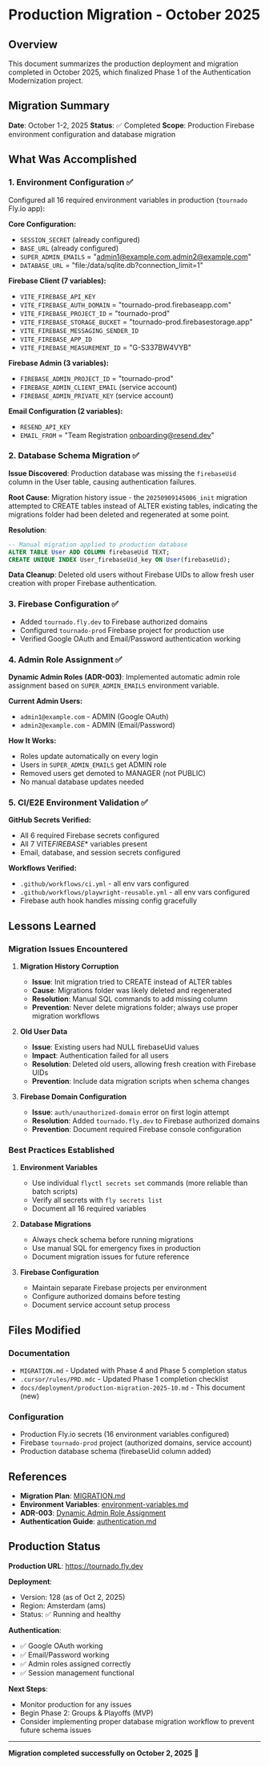 # Production Migration - October 2025

## Overview

This document summarizes the production deployment and migration completed in October 2025, which finalized Phase 1 of the Authentication Modernization project.

## Migration Summary

**Date**: October 1-2, 2025
**Status**: ✅ Completed
**Scope**: Production Firebase environment configuration and database migration

## What Was Accomplished

### 1. Environment Configuration ✅

Configured all 16 required environment variables in production (`tournado` Fly.io app):

**Core Configuration:**

- `SESSION_SECRET` (already configured)
- `BASE_URL` (already configured)
- `SUPER_ADMIN_EMAILS` = "admin1@example.com,admin2@example.com"
- `DATABASE_URL` = "file:/data/sqlite.db?connection_limit=1"

**Firebase Client (7 variables):**

- `VITE_FIREBASE_API_KEY`
- `VITE_FIREBASE_AUTH_DOMAIN` = "tournado-prod.firebaseapp.com"
- `VITE_FIREBASE_PROJECT_ID` = "tournado-prod"
- `VITE_FIREBASE_STORAGE_BUCKET` = "tournado-prod.firebasestorage.app"
- `VITE_FIREBASE_MESSAGING_SENDER_ID`
- `VITE_FIREBASE_APP_ID`
- `VITE_FIREBASE_MEASUREMENT_ID` = "G-S337BW4VYB"

**Firebase Admin (3 variables):**

- `FIREBASE_ADMIN_PROJECT_ID` = "tournado-prod"
- `FIREBASE_ADMIN_CLIENT_EMAIL` (service account)
- `FIREBASE_ADMIN_PRIVATE_KEY` (service account)

**Email Configuration (2 variables):**

- `RESEND_API_KEY`
- `EMAIL_FROM` = "Team Registration <onboarding@resend.dev>"

### 2. Database Schema Migration ✅

**Issue Discovered**: Production database was missing the `firebaseUid` column in the User table, causing authentication failures.

**Root Cause**: Migration history issue - the `20250909145006_init` migration attempted to CREATE tables instead of ALTER existing tables, indicating the migrations folder had been deleted and regenerated at some point.

**Resolution**:

```sql
-- Manual migration applied to production database
ALTER TABLE User ADD COLUMN firebaseUid TEXT;
CREATE UNIQUE INDEX User_firebaseUid_key ON User(firebaseUid);
```

**Data Cleanup**: Deleted old users without Firebase UIDs to allow fresh user creation with proper Firebase authentication.

### 3. Firebase Configuration ✅

- Added `tournado.fly.dev` to Firebase authorized domains
- Configured `tournado-prod` Firebase project for production use
- Verified Google OAuth and Email/Password authentication working

### 4. Admin Role Assignment ✅

**Dynamic Admin Roles (ADR-003)**: Implemented automatic admin role assignment based on `SUPER_ADMIN_EMAILS` environment variable.

**Current Admin Users:**

- `admin1@example.com` - ADMIN (Google OAuth)
- `admin2@example.com` - ADMIN (Email/Password)

**How It Works:**

- Roles update automatically on every login
- Users in `SUPER_ADMIN_EMAILS` get ADMIN role
- Removed users get demoted to MANAGER (not PUBLIC)
- No manual database updates needed

### 5. CI/E2E Environment Validation ✅

**GitHub Secrets Verified:**

- All 6 required Firebase secrets configured
- All 7 VITE*FIREBASE*\* variables present
- Email, database, and session secrets configured

**Workflows Verified:**

- `.github/workflows/ci.yml` - all env vars configured
- `.github/workflows/playwright-reusable.yml` - all env vars configured
- Firebase auth hook handles missing config gracefully

## Lessons Learned

### Migration Issues Encountered

1. **Migration History Corruption**
   - **Issue**: Init migration tried to CREATE instead of ALTER tables
   - **Cause**: Migrations folder was likely deleted and regenerated
   - **Resolution**: Manual SQL commands to add missing column
   - **Prevention**: Never delete migrations folder; always use proper migration workflows

2. **Old User Data**
   - **Issue**: Existing users had NULL firebaseUid values
   - **Impact**: Authentication failed for all users
   - **Resolution**: Deleted old users, allowing fresh creation with Firebase UIDs
   - **Prevention**: Include data migration scripts when schema changes

3. **Firebase Domain Configuration**
   - **Issue**: `auth/unauthorized-domain` error on first login attempt
   - **Resolution**: Added `tournado.fly.dev` to Firebase authorized domains
   - **Prevention**: Document required Firebase console configuration

### Best Practices Established

1. **Environment Variables**
   - Use individual `flyctl secrets set` commands (more reliable than batch scripts)
   - Verify all secrets with `fly secrets list`
   - Document all 16 required variables

2. **Database Migrations**
   - Always check schema before running migrations
   - Use manual SQL for emergency fixes in production
   - Document migration issues for future reference

3. **Firebase Configuration**
   - Maintain separate Firebase projects per environment
   - Configure authorized domains before testing
   - Document service account setup process

## Files Modified

### Documentation

- `MIGRATION.md` - Updated with Phase 4 and Phase 5 completion status
- `.cursor/rules/PRD.mdc` - Updated Phase 1 completion checklist
- `docs/deployment/production-migration-2025-10.md` - This document (new)

### Configuration

- Production Fly.io secrets (16 environment variables configured)
- Firebase `tournado-prod` project (authorized domains, service account)
- Production database schema (firebaseUid column added)

## References

- **Migration Plan**: [MIGRATION.md](../../MIGRATION.md)
- **Environment Variables**: [environment-variables.md](../environment-variables.md)
- **ADR-003**: [Dynamic Admin Role Assignment](../../.cursor/rules/adr-003-dynamic-admin-roles.mdc)
- **Authentication Guide**: [authentication.md](../development/authentication.md)

## Production Status

**Production URL**: https://tournado.fly.dev

**Deployment**:

- Version: 128 (as of Oct 2, 2025)
- Region: Amsterdam (ams)
- Status: ✅ Running and healthy

**Authentication**:

- ✅ Google OAuth working
- ✅ Email/Password working
- ✅ Admin roles assigned correctly
- ✅ Session management functional

**Next Steps**:

- Monitor production for any issues
- Begin Phase 2: Groups & Playoffs (MVP)
- Consider implementing proper database migration workflow to prevent future schema issues

---

**Migration completed successfully on October 2, 2025** 🎉
